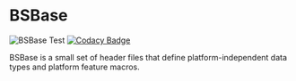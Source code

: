 # BSBase

![BSBase Test](https://github.com/blAs1N/BSBase/workflows/BSBase%20Build/badge.svg)
[![Codacy Badge](https://app.codacy.com/project/badge/Grade/67efda9f30da4f9cb5c46fe3a93dea9d)](https://www.codacy.com/gh/blAs1N/BSBase/dashboard?utm_source=github.com&amp;utm_medium=referral&amp;utm_content=blAs1N/BSBase&amp;utm_campaign=Badge_Grade)

BSBase is a small set of header files that define platform-independent data types and platform feature macros.
